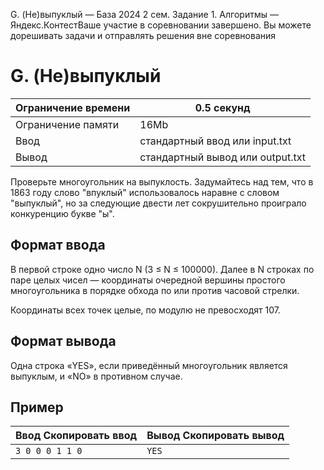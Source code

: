 G. (Не)выпуклый — База 2024 2 сем. Задание 1. Алгоритмы — Яндекс.КонтестВаше участие в соревновании завершено. Вы можете дорешивать задачи и отправлять решения вне соревнования

# G. (Не)выпуклый

| Ограничение времени | 0.5 секунд |
| --- | --- |
| Ограничение памяти | 16Mb |
| Ввод | стандартный ввод или input.txt |
| Вывод | стандартный вывод или output.txt |

Проверьте многоугольник на выпуклость. Задумайтесь над тем, что в 1863 году слово "впуклый" использовалось наравне с словом
"выпуклый", но за следующие двести лет сокрушительно проиграло конкуренцию букве "ы".

## Формат ввода

В первой строке одно число N (3 ≤ N ≤ 100000). Далее в N строках по паре целых чисел — координаты очередной вершины простого многоугольника в порядке обхода по или против часовой стрелки.

Координаты всех точек целые, по модулю не превосходят 107.

## Формат вывода

Одна строка «YES», если приведённый многоугольник является выпуклым, и «NO» в противном случае.

## Пример

| Ввод Скопировать ввод | Вывод Скопировать вывод |
| --- | --- |
| `3 0 0 0 1 1 0 ` | `YES ` |
